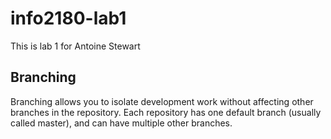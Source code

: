 # info2180-lab1
This is lab 1 for Antoine Stewart
## Branching

Branching allows you to isolate development work without affecting other branches in the repository. Each repository has one default branch (usually called master), and can have multiple other branches.